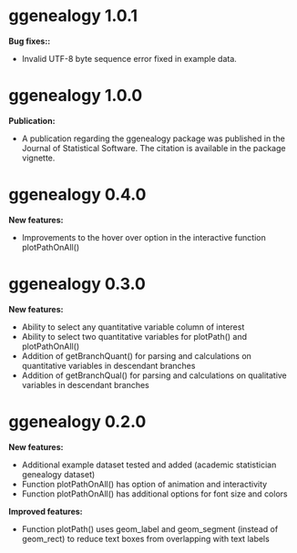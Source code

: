 # ggenealogy 1.0.1

**Bug fixes::**

  * Invalid UTF-8 byte sequence error fixed in example data.

# ggenealogy 1.0.0

**Publication:**

  * A publication regarding the ggenealogy package was published in the Journal of Statistical Software. The citation is available in the package vignette.

# ggenealogy 0.4.0

**New features:**

  * Improvements to the hover over option in the interactive function plotPathOnAll() 

# ggenealogy 0.3.0

**New features:**

  * Ability to select any quantitative variable column of interest
  * Ability to select two quantitative variables for plotPath() and plotPathOnAll()
  * Addition of getBranchQuant() for parsing and calculations on quantitative variables in descendant branches
  * Addition of getBranchQual() for parsing and calculations on qualitative variables in descendant branches  

# ggenealogy 0.2.0

**New features:**

  * Additional example dataset tested and added (academic statistician genealogy dataset)
  * Function plotPathOnAll() has option of animation and interactivity
  * Function plotPathOnAll() has additional options for font size and colors

**Improved features:**

  * Function plotPath() uses geom_label and geom_segment (instead of geom_rect) to reduce text boxes from overlapping with text labels